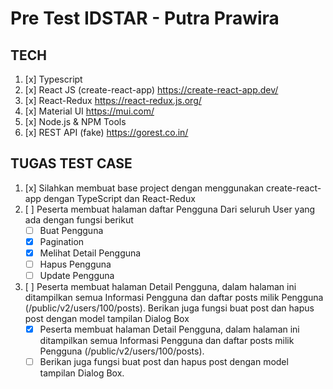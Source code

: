 # Pre Test IDSTAR - Putra Prawira


## TECH
1. [x] Typescript
2. [x] React JS (create-react-app) https://create-react-app.dev/
3. [x] React-Redux https://react-redux.js.org/
4. [x] Material UI https://mui.com/
5. [x] Node.js & NPM Tools
6. [x] REST API (fake) https://gorest.co.in/

## TUGAS TEST CASE
1. [x] Silahkan membuat base project dengan menggunakan create-react-app dengan TypeScript dan React-Redux
2. [ ] Peserta membuat halaman daftar Pengguna Dari seluruh User yang ada dengan fungsi berikut
    - [ ] Buat Pengguna
    - [x] Pagination
    - [x] Melihat Detail Pengguna
    - [ ] Hapus Pengguna
    - [ ] Update Pengguna

3.  [ ] Peserta membuat halaman Detail Pengguna, dalam halaman ini ditampilkan semua Informasi Pengguna dan daftar posts milik Pengguna (/public/v2/users/100/posts). Berikan juga fungsi buat post dan hapus post dengan model tampilan Dialog Box
    - [x] Peserta membuat halaman Detail Pengguna, dalam halaman ini ditampilkan semua Informasi Pengguna dan daftar posts milik Pengguna (/public/v2/users/100/posts). 
    - [ ] Berikan juga fungsi buat post dan hapus post dengan model tampilan Dialog Box.
